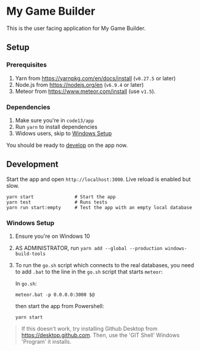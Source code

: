 # My Game Builder

This is the user facing application for My Game Builder.

## Setup

### Prerequisites

1. Yarn from https://yarnpkg.com/en/docs/install (`v0.27.5` or later)
1. Node.js from https://nodejs.org/en (`v6.9.4` or later)
1. Meteor from https://www.meteor.com/install (use `v1.5`).

### Dependencies

1. Make sure you're in `code13/app`
1. Run `yarn` to install dependencies
1. Widows users, skip to [Windows Setup](#windows-setup)

You should be ready to [develop](#develop) on the app now.

## Development

Start the app and open `http://localhost:3000`. Live reload is enabled but slow.

```
yarn start               # Start the app
yarn test                # Runs tests
yarn run start:empty     # Test the app with an empty local database
```

### Windows Setup

1. Ensure you're on Windows 10
1. AS ADMINISTRATOR, run `yarn add --global --production windows-build-tools`
1. To run the `go.sh` script which connects to the real databases, you need to add `.bat` to the line in the `go.sh` script that starts `meteor`: 

    In `go.sh`:
    ```
    meteor.bat -p 0.0.0.0:3000 $@
    ```

    then start the app from Powershell:
    ```
    yarn start
    ```

>If this doesn't work, try installing Github Desktop from https://desktop.github.com.
>Then, use the 'GIT Shell' Windows 'Program' it installs.
